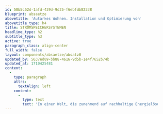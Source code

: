 ```yaml
---
id: 58b5c52d-1afd-439d-9d25-f6ebfdb82338
blueprint: absaetze
abovetitle: 'Autarkes Wohnen. Installation und Optimierung von'
abovetitle_type: h4
title: STROMSPEICHERSYSTEMEN
headline_type: h2
subtitle_type: h3
active: true
paragraph_class: align-center
full_width: false
layout: components/absaetze/absatz0
updated_by: 5637ed09-bb88-4616-9d5b-1e4f7652b74b
updated_at: 1710425481
content:
  -
    type: paragraph
    attrs:
      textAlign: left
    content:
      -
        type: text
        text: 'In einer Welt, die zunehmend auf nachhaltige Energielösungen setzt, ist die Idee eines autarken Zuhauses mehr als nur ein Traum – sie wird zur Realität. Die Installation und Optimierung von Stromspeichersystemen spielt hierbei eine entscheidende Rolle, um nicht nur unabhängig vom Stromnetz zu sein, sondern auch die erzeugte Energie maximal zu nutzen.'
---
```

